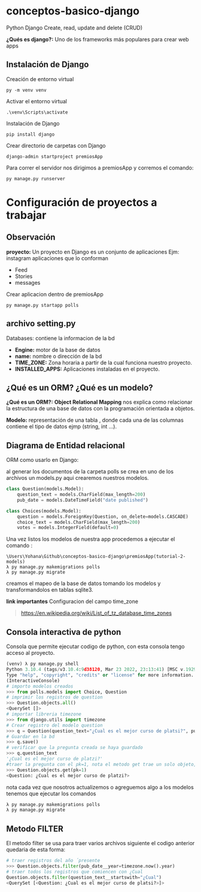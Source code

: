 # conceptos-basico-django
Python Django Create, read, update and delete (CRUD)

**¿Qués es django?:** Uno de los frameworks más populares para crear web apps

## Instalación de Django

Creación de entorno virtual 

```
py -m venv venv
```

Activar el entorno virtual

```
.\venv\Scripts\activate
```

Instalación de Django

```
pip install django
```

Crear directorio de carpetas con Django

```
django-admin startproject premiosApp
```
Para correr el servidor nos dirigimos a premiosApp y corremos el comando:

```
py manage.py runserver
```

# Configuración de proyectos a trabajar

## Observación 

**proyecto:** Un proyecto en Django es un conjunto de aplicaciones Ejm: instagram aplicaciones que lo conforman
- Feed
- Stories
- messages

Crear aplicacion dentro de premiosApp 

```
py manage.py startapp polls
```
## archivo setting.py

Databases: contiene la informacion de la bd 
- **Engine:** motor de la base de datos
- **name:** nombre o dirección de la bd
- **TIME_ZONE:** Zona horaria a partir de la cual funciona nuestro proyecto.
- **INSTALLED_APPS:** Aplicaciones instaladas en el proyecto.

## ¿Qué es un ORM? ¿Qué es un modelo?

**¿Qué es un ORM?:** **Object Relational Mapping** nos explica como relacionar la estructura de una base de datos con la programación orientada a objetos.

**Modelo:** representación de una tabla , donde cada una de las columnas contiene el tipo de datos ejmp (string, int ...). 

## Diagrama de Entidad relacional

ORM como usarlo en Django:

al generar los documentos de la carpeta polls se crea en uno de los archivos un models.py aqui crearemos nuestros modelos.

```python
class Question(models.Model):
    question_text = models.CharField(max_length=200)
    pub_date = models.DateTimeField("date published")

class Choices(models.Model):
    question = models.ForeignKey(Question, on_delete=models.CASCADE)
    choice_text = models.CharField(max_length=200)
    votes = models.IntegerField(default=0)
```
Una vez listos los modelos de nuestra app procedemos a ejecutar el comando :

```
\Users\Yohana\Github\conceptos-basico-django\premiosApp(tutorial-2-models)
λ py manage.py makemigrations polls
λ py manage.py migrate
```

creamos el mapeo de la base de datos tomando los modelos y transformandolos en tablas sqlite3.

**link importantes**
Configuracion del campo time_zone 
> https://en.wikipedia.org/wiki/List_of_tz_database_time_zones

## Consola interactiva de python

Consola que permite ejecutar codigo de python, con esta consola tengo acceso al proyecto.

```python
(venv) λ py manage.py shell
Python 3.10.4 (tags/v3.10.4:9d38120, Mar 23 2022, 23:13:41) [MSC v.1929 64 bit (AMD64)] on win32
Type "help", "copyright", "credits" or "license" for more information.
(InteractiveConsole)
# importo modelos creados
>>> from polls.models import Choice, Question
# imprimir los registros de question 
>>> Question.objects.all()
<QuerySet []>
# importar libreria timezone
>>> from django.utils import timezone
# Crear registro del modelo question
>>> q = Question(question_text="¿Cual es el mejor curso de platsi?", pub_date=timezone.now())
# Guardar en la bd
>>> q.save()
# verificar que la pregunta creada se haya guardado
>>> q.question_text
'¿Cual es el mejor curso de platzi?'
#traer la pregunta con el pk=1, nota el metodo get trae un solo objeto, para traer varios registros usamos filter
>>> Question.objects.get(pk=1)
<Question: ¿Cual es el mejor curso de platzi?>
```

nota cada vez que nosotros actualizemos o agreguemos algo a los modelos tenemos que ejecutar los comandos

```py
λ py manage.py makemigrations polls
λ py manage.py migrate
```

## Metodo FILTER

El metodo filter se usa para traer varios archivos siguiente el codigo anterior quedaria de esta forma:

```py
# traer registros del año ´presente
>>> Question.objects.filter(pub_date__year=timezone.now().year)
# traer todos los registros que comiencen con ¿Cual
Question.objects.filter(question_text__startswith="¿Cual")
<QuerySet [<Question: ¿Cual es el mejor curso de platsi?>]>
```